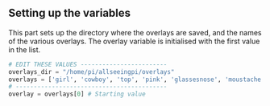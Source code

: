 ## Setting up the variables

This part sets up the directory where the overlays are saved, and the names of the various overlays. The overlay variable is initialised with the first value in the list.

```python
# EDIT THESE VALUES ------------------------
overlays_dir = "/home/pi/allseeingpi/overlays"
overlays = ['girl', 'cowboy', 'top', 'pink', 'glassesnose', 'moustache', 'sunglasses', 'elvis', 'emo', 'blackhat', 'emo2', 'baseball', 'flowers', 'santa', 'alps', 'mop', 'glasses']
# ------------------------------------------
overlay = overlays[0] # Starting value
```

